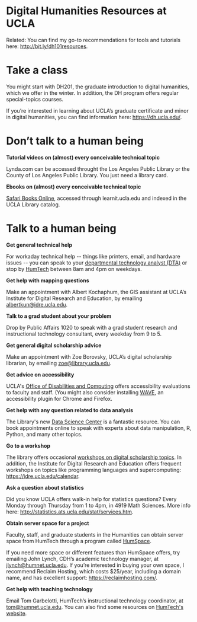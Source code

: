 # Digital Humanities Resources at UCLA

Related: You can find my go-to recommendations for tools and tutorials
here: http://bit.ly/dh101resources.

# Take a class

You might start with DH201, the graduate introduction to digital
humanities, which we offer in the winter. In addition, the DH program
offers regular special-topics courses.

If you’re interested in learning about UCLA’s graduate certificate and minor in
digital humanities, you can find information here:
https://dh.ucla.edu/.

# Don’t talk to a human being

**Tutorial videos on (almost) every conceivable technical topic**

Lynda.com can be accessed throught the Los Angeles Public Library or the County of Los Angeles Public Library. You just need a library card.

**Ebooks on (almost) every conceivable technical topic**

[Safari Books Online](http://proquest.safaribooksonline.com/), accessed through learnit.ucla.edu and indexed in
the UCLA Library catalog.

# Talk to a human being

**Get general technical help**

For workaday technical help -- things like printers, email, and hardware issues -- you can speak to your [departmental technology analyst (DTA)](https://humtech.ucla.edu/people/) or stop by [HumTech](https://humtech.ucla.edu/) between 8am and 4pm on weekdays.

**Get help with mapping questions**

Make an appointment with Albert Kochaphum, the GIS assistant at UCLA’s
Institute for Digital Research and Education, by emailing
albertkun@idre.ucla.edu.

**Talk to a grad student about your problem**

Drop by Public Affairs 1020 to speak with a grad student research and instructional technology consultant, every weekday from 9 to 5.

**Get general digital scholarship advice**

Make an appointment with Zoe Borovsky, UCLA’s digital scholarship librarian, by emailing zoe@library.ucla.edu.

**Get advice on accessibility**

UCLA's [Office of Disabilities and Computing](https://dcp.ucla.edu/services/) offers accessibility evaluations to faculty and staff. (You might also consider installing [WAVE](https://wave.webaim.org/extension/), an accessibility plugin for Chrome and Firefox.

**Get help with any question related to data analysis**

The Library's new [Data Science Center](https://www.library.ucla.edu/location/data-science-center/our-team) is a fantastic resource. You can book appointments online to speak with experts about data manipulation, R, Python, and many other topics. 

**Go to a workshop**

The library offers occasional [workshops on digital scholarship topics](https://calendar.library.ucla.edu/calendar/research-workshops/?cid=2190&t=d&d=0000-00-00&cal=2190). In addition, the
Institute for Digital Research and Education offers frequent workshops
on topics like programming languages and supercomputing:
https://idre.ucla.edu/calendar.

**Ask a question about statistics**

Did you know UCLA offers walk-in help for statistics questions? Every Monday through Thursday from 1 to 4pm, in 4919 Math Sciences. More info here: http://statistics.ats.ucla.edu/stat/services.htm.

**Obtain server space for a project**

Faculty, staff, and graduate students in the Humanities can obtain server space from HumTech through a program called [HumSpace](https://humtech.ucla.edu/web-support/humspace/). 

If you need more space or different features than HumSpace offers, try emailing John Lynch, CDH’s academic technology manager, at jlynch@humnet.ucla.edu. If you’re interested in buying your own space, I recommend Reclaim Hosting, which costs $25/year, including a domain name, and has excellent support: https://reclaimhosting.com/.

**Get help with teaching technology**

Email Tom Garbelotti, HumTech’s instructional technology coordinator, at
tom@humnet.ucla.edu. You can also find some resources on [HumTech's website](https://humtech.ucla.edu/instructional-support/).
